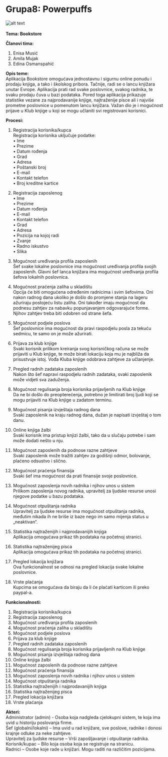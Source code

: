 # Grupa8: Powerpuffs


![alt text](https://goodereader.com/blog/uploads/images/Bookstores-in-Brooklyn.jpg)
</br>
</br>
**Tema: Bookstore** </br>

**Članovi tima:**
1. Enisa Musić
2. Amila Mujak
3. Edina Osmanspahić


**Opis teme:** </br>
Aplikacija Bookstore omogućava jednostavnu i sigurnu online ponudu i prodaju knjiga, a tako i školskog pribora. Tačnije, radi se o lancu knjižara unutar Evrope. Aplikacija prati rad svake poslovnice, svakog radnika, te svaku prodaju čuva u bazi podataka. Pored toga aplikacija prikazuje statistike vezane za najprodavanije knjige, najtraženije pisce ali i najviše prometne poslovnice u pomenutom lancu knjižara. Važan dio je i mogućnost prijave u Klub knjige u koji se mogu učlaniti svi registrovani korisnici. 

**Procesi:** </br>
1. Registracija korisnika/kupca </br>
Registracija korisnika uključuje podatke: </br>
•	Ime </br>
•	Prezime </br>
•	Datum rođenja</br>
•	Grad</br>
•	Adresa</br>
•	Poštanski broj</br>
•	E-mail</br>
•	Kontakt telefon</br>
•	Broj kreditne kartice </br>

2. Registracija zaposlenog</br>
•	Ime</br>
•	Prezime</br>
•	Datum rođenja </br>
•	E-mail</br>
•	Kontakt telefon</br>
•	Grad </br>
•	Adresa</br>
•	Pozicija na kojoj radi</br>
•	Zvanje</br>
•	Radno iskustvo</br>
•	Slika</br>

3.  Mogućnost uređivanja profila zaposlenih </br>
Šef svake lokalne poslovnice ima mogućnost uređivanja profila svojih zaposlenih. Glavni šef lanca knjižara ima mogućnost uređivanja profila šefova lokalnih poslovnica.

4.  Mogućnost praćenja zaliha u skladištu</br>
Opcija će biti omogućena određenim radnicima i svim šefovima. Oni nakon radnog dana ukoliko je došlo do promjene stanja na lageru ažuriraju postojeću listu zaliha. Oni također imaju mogućnost da podnesu zahtjev za nabavku popunjavanjem odgovarajuće forme. Njihov zahtjev treba biti odobren od strane šefa. 

5.  Mogućnost podjele poslova</br>
Šef poslovnice ima mogućnost da pravi raspodjelu posla za tekuću sedmicu, te samo on je može ažurirati. 

6.  Prijava za klub knjige</br>
Svaki korisnik prilikom kreiranja svog korisničkog računa se može prijaviti u Klub knjige, te može birati lokaciju koja mu je najbliža da prisustvuje istoj. Vođa Kluba knjige odobrava zahtjeve za učlanjenje. 

7.  Pregled radnih zadataka zaposlenih </br>
Nakon što šef napravi raspodjelu radnih zadataka, svaki zaposlenik može vidjeti sva zaduženja. 

8.  Mogućnost regulisanja broja korisnika prijavljenih na Klub knjige</br>
Da ne bi došlo do preopterećenja, potrebno je limitirati broj ljudi koji se mogu prijaviti na Klub knjige u zadatom terminu. 

9. Mogućnost pisanja izvještaja radnog dana</br>
Svaki zaposlenik na kraju radnog dana, dužan je napisati izvještaj o tom danu. 

10. Online knjiga žalbi</br>
Svaki korisnik ima pristup knjizi žalbi, tako da u slučaju potrebe i sam može dodati nešto u nju.

11.  Mogućnost zaposlenih da podnose razne zahtjeve</br>
Svaki zaposlenik može tražiti zahtjev za godišnji odmor, bolovanje, plaćeno odsustvo i slično. 

12. Mogućnost praćenja finansija</br>
Svaki šef ima mogućnost da prati finansije svoje poslovnice.

13. Mogućnost zaposlenja novih radnika i njihov unos u sistem</br>
Prilikom zaposlenja novog radnika, upravitelj za ljudske resurse unosi njegove podatke u bazu podataka. 

14. Mogućnost otpuštanja radnika </br>
Upravitelj za ljudske resurse ima mogućnost otpuštanja radnika, međutim nikada ih ne briše iz baze nego im samo mijenja status u „neaktivan“.  

15. Statistika najtraženijih i najprodavanijih knjiga</br>
Aplikacija omogućava prikaz tih podataka na početnoj stranici.

16. Statistika najtraženijeg pisca</br>
Aplikacija omogućava prikaz tih podataka na početnoj stranici.

17. Pregled lokacija knjižara</br>
Ova funkcionalnost se odnosi na pregled lokacija svake lokalne poslovnice.

18. Vrste plaćanja</br>
Kupcima se omogućava da biraju da li će plaćati karticom ili preko paypal-a. 

**Funkcionalnosti:**</br>
1. Registracija korisnika/kupca
2. Registracija zaposlenog
3. Mogućnost uređivanja profila zaposlenih
4. Mogućnost praćenja zaliha u skladištu
5. Mogućnost podjele poslova 
6. Prijava za klub knjige
7. Pregled radnih zadataka zaposlenih 
8. Mogućnost regulisanja broja korisnika prijavljenih na Klub knjige
9. Mogućnost pisanja izvještaja radnog dana
10. Online knjiga žalbi
11. Mogućnost zaposlenih da podnose razne zahtjeve
12. Mogućnost praćenja finansija
13. Mogućnost zaposlenja novih radnika i njihov unos u sistem
14. Mogućnost otpuštanja radnika 
15. Statistika najtraženijih i najprodavanijih knjiga
16. Statistika najtraženijeg pisca
17. Pregled lokacija knjižara
18. Vrste plaćanja

**Akteri:**</br>
Administrator (admin) - Osoba koja nadgleda cjelokupni sistem, te koja ima uvid u historiju poslovanja firme. </br>
Šef (globalni/lokalni) – Ima uvid u rad knjižare, sve poslove, radnike i donosi krajnje odluke za neke zahtjeve. </br>
Upravitelj za ljudske resurse – Vrši zapošljavanje i otpuštanje radnika.</br>
Korisnik/kupac – Bilo koja osoba koja se registruje na stranicu. </br>
Radnici – Osobe koje rade u knjižari. Mogu raditi na različitim pozicijama.  </br>


